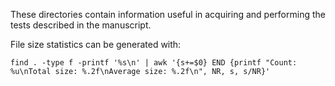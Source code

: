 These directories contain information useful in acquiring and performing the
tests described in the manuscript.


File size statistics can be generated with:

    find . -type f -printf '%s\n' | awk '{s+=$0} END {printf "Count: %u\nTotal size: %.2f\nAverage size: %.2f\n", NR, s, s/NR}'
